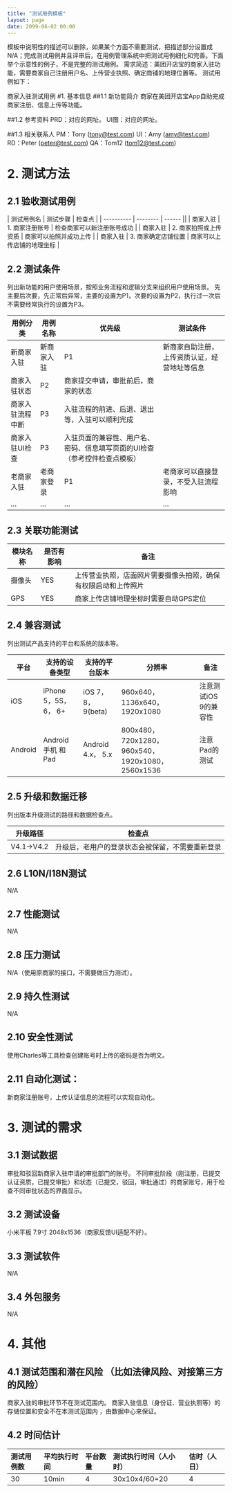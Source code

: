 ```yaml
---
title: "测试用例模板"
layout: page
date: 2099-06-02 00:00
---
```


模板中说明性的描述可以删除，如果某个方面不需要测试，把描述部分设置成N/A；完成测试用例并且评审后，在用例管理系统中把测试用例细化和完善。下面举个示意性的例子，不是完整的测试用例。 需求简述：美团开店宝的商家入驻功能，需要商家自己注册用户名、上传营业执照、确定商铺的地理位置等。 测试用例如下：

商家入驻测试用例
#1. 基本信息
##1.1 新功能简介
商家在美团开店宝App自助完成商家注册、信息上传等功能。

##1.2 参考资料
PRD：对应的网址。 UI图：对应的网址。

##1.3 相关联系人
PM：Tony (tony@test.com) 
UI：Amy (amy@test.com) 
RD：Peter (peter@test.com) 
QA：Tom12 (tom12@test.com)

# 2. 测试方法
## 2.1 验收测试用例
| 测试用例名 | 测试步骤 | 检查点 |
| ---------- | -------- | ------ ||
| 商家入驻   | 1. 商家注册账号       | 检查商家可以新注册账号成功 |
| 商家入驻   | 2. 商家拍照或上传资质 | 商家可以拍照并成功上传     |
| 商家入驻   | 3. 商家确定店铺位置   | 商家可以上传店铺的地理坐标 |
## 2.2 测试条件
列出新功能的用户使用场景，按照业务流程和逻辑分支来组织用户使用场景。 先主要后次要，先正常后异常，主要的设置为P1，次要的设置为P2，执行过一次后不需要经常执行的设置为P3。

| 用例分类         | 用例名称   | 优先级                                                                     | 测试条件                                     |
| ---------------- | ---------- | -------------------------------------------------------------------------- | -------------------------------------------- |
| 新商家入驻       | 新商家入驻 | P1                                                                         | 新商家自助注册，上传资质认证，经营地址等信息 |
| 商家入驻状态     | P2         | 商家提交申请，审批前后，商家的状态                                         |
| 商家入驻流程中断 | P3         | 入驻流程的前进、后退、退出等，入驻可以顺利完成                             |
| 商家入驻UI检查   | P3         | 入驻页面的兼容性、用户名、密码、信息填写页面的UI检查（参考控件检查点模板） |
| 老商家入驻       | 老商家登录 | P1                                                                         | 老商家可以直接登录，不受入驻流程影响         |
| …                | …          | …                                                                          | …                                            |
## 2.3 关联功能测试

| 模块名称 | 是否有影响 | 备注                                                           |
| -------- | ---------- | -------------------------------------------------------------- |
| 摄像头   | YES        | 上传营业执照，店面照片需要摄像头拍照，确保有权限启动和上传照片 |
| GPS      | YES        | 商家上传店铺地理坐标时需要自动GPS定位                          |
## 2.4 兼容测试
列出测试产品支持的平台和系统的版本等。

| 平台    | 支持的设备类型       | 支持的平台版本     | 分辨率                                             | 备注                  |
| ------- | -------------------- | ------------------ | -------------------------------------------------- | --------------------- |
| iOS     | iPhone 5，5S，6， 6+ | iOS 7， 8，9(beta) | 960x640，1136x640，1920x1080                       | 注意测试iOS 9的兼容性 |
| Android | Android 手机 和Pad   | Android 4.x， 5.x  | 800x480， 720x1280，960x540，1920x1080， 2560x1536 | 注意Pad的测试         |

## 2.5 升级和数据迁移
列出版本升级测试的路径和数据检查点。

| 升级路径   | 检查点                                           |
| ---------- | ------------------------------------------------ |
| V4.1->V4.2 | 升级后，老用户的登录状态会被保留，不需要重新登录 |

## 2.6 L10N/I18N测试
N/A

## 2.7 性能测试
N/A

## 2.8 压力测试
N/A（使用原商家的接口，不需要做压力测试）。

## 2.9 持久性测试
N/A

## 2.10 安全性测试
使用Charles等工具检查创建账号时上传的密码是否为明文。

## 2.11 自动化测试：
新商家注册账号，上传认证信息的流程可以实现自动化。

# 3. 测试的需求
## 3.1 测试数据
审批和驳回新商家入驻申请的审批部门的账号。
不同审批阶段（刚注册，已提交认证资质，已提交审批）和状态（已提交，驳回，审批通过）的商家账号，用于检查不同审批状态的界面显示。
## 3.2 测试设备
小米平板 7.9寸 2048x1536（商家反馈UI适配不好）。

## 3.3 测试软件
N/A

## 3.4 外包服务
N/A

# 4. 其他
## 4.1 测试范围和潜在风险 （比如法律风险、对接第三方的风险）
商家入驻的审批环节不在测试范围内。
商家入驻信息（身份证、营业执照等）的存储位置和安全不在本测试范围内 ，由数据中心来保证。

## 4.2 时间估计

| 测试用例数 | 平均执行时间 | 平台数量 | 测试执行时间（人小时） | 估时（人日） |
| :--------- | :----------- | :------- | :--------------------- | :----------- |
| 30         | 10min        | 4        | 30x10x4/60=20          | 4            |